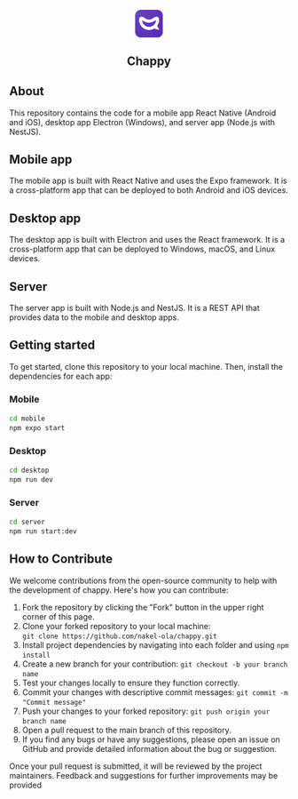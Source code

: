 <p align="center">
  <img align="center" width="10%" src="./logo.png" alt="logo"/>
  <h2 align="center">Chappy</h2>
</p>

## About

This repository contains the code for a mobile app React Native (Android and iOS), desktop app Electron (Windows), and server app (Node.js with NestJS).

## Mobile app

The mobile app is built with React Native and uses the Expo framework. It is a cross-platform app that can be deployed to both Android and iOS devices.

## Desktop app

The desktop app is built with Electron and uses the React framework. It is a cross-platform app that can be deployed to Windows, macOS, and Linux devices.

## Server

The server app is built with Node.js and NestJS. It is a REST API that provides data to the mobile and desktop apps.

## Getting started

To get started, clone this repository to your local machine. Then, install the dependencies for each app:

### Mobile

```bash
cd mobile
npm expo start
```

### Desktop

```bash
cd desktop
npm run dev
```

### Server
```bash
cd server
npm run start:dev
```

## How to Contribute

We welcome contributions from the open-source community to help with the development of chappy. Here's how you can contribute:

1. Fork the repository by clicking the "Fork" button in the upper right corner of this page.
2. Clone your forked repository to your local machine:   
`git clone https://github.com/nakel-ola/chappy.git`
1. Install project dependencies by navigating into each folder and using `npm install`
2. Create a new branch for your contribution: `git checkout -b your branch name`
3. Test your changes locally to ensure they function correctly.
4. Commit your changes with descriptive commit messages: `git commit -m "Commit message"`
5. Push your changes to your forked repository: `git push origin your branch name`
6. Open a pull request to the main branch of this repository.
7. If you find any bugs or have any suggestions, please open an issue on GitHub and provide detailed information about the bug or suggestion.

Once your pull request is submitted, it will be reviewed by the project maintainers. Feedback and suggestions for further improvements may be provided

